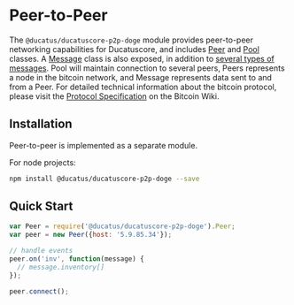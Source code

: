 # Peer-to-Peer

The `@ducatus/ducatuscore-p2p-doge` module provides peer-to-peer networking capabilities for Ducatuscore, and includes [Peer](peer.md) and [Pool](pool.md) classes. A [Message](messages.md) class is also exposed, in addition to [several types of messages](messages.md). Pool will maintain connection to several peers, Peers represents a node in the bitcoin network, and Message represents data sent to and from a Peer. For detailed technical information about the bitcoin protocol, please visit the [Protocol Specification](https://en.bitcoin.it/wiki/Protocol_specification) on the Bitcoin Wiki.

## Installation

Peer-to-peer is implemented as a separate module.

For node projects:

```sh
npm install @ducatus/ducatuscore-p2p-doge --save
```

## Quick Start

```javascript
var Peer = require('@ducatus/ducatuscore-p2p-doge').Peer;
var peer = new Peer({host: '5.9.85.34'});

// handle events
peer.on('inv', function(message) {
  // message.inventory[]
});

peer.connect();
```
